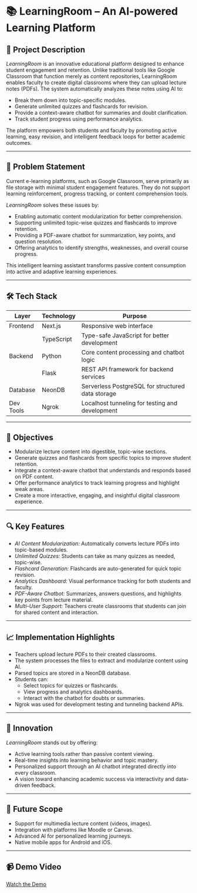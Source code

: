 # 📚 LearningRoom – An AI-powered Learning Platform

## 🚀 Project Description

*LearningRoom* is an innovative educational platform designed to enhance student engagement and retention. Unlike traditional tools like Google Classroom that function merely as content repositories, LearningRoom enables faculty to create digital classrooms where they can upload lecture notes (PDFs). The system automatically analyzes these notes using AI to:

- Break them down into topic-specific modules.
- Generate unlimited quizzes and flashcards for revision.
- Provide a context-aware chatbot for summaries and doubt clarification.
- Track student progress using performance analytics.

The platform empowers both students and faculty by promoting active learning, easy revision, and intelligent feedback loops for better academic outcomes.

---

## 🧠 Problem Statement

Current e-learning platforms, such as Google Classroom, serve primarily as file storage with minimal student engagement features. They do not support learning reinforcement, progress tracking, or content comprehension tools.

*LearningRoom* solves these issues by:
- Enabling automatic content modularization for better comprehension.
- Supporting unlimited topic-wise quizzes and flashcards to improve retention.
- Providing a PDF-aware chatbot for summarization, key points, and question resolution.
- Offering analytics to identify strengths, weaknesses, and overall course progress.
  
This intelligent learning assistant transforms passive content consumption into active and adaptive learning experiences.

---

## 🛠 Tech Stack

| Layer       | Technology     | Purpose                                           |
|-------------|----------------|---------------------------------------------------|
| Frontend    | Next.js        | Responsive web interface                          |
|             | TypeScript     | Type-safe JavaScript for better development       |
| Backend     | Python         | Core content processing and chatbot logic         |
|             | Flask          | REST API framework for backend services           |
| Database    | NeonDB         | Serverless PostgreSQL for structured data storage |
| Dev Tools   | Ngrok          | Localhost tunneling for testing and development   |

---

## 🎯 Objectives

- Modularize lecture content into digestible, topic-wise sections.
- Generate quizzes and flashcards from specific topics to improve student retention.
- Integrate a context-aware chatbot that understands and responds based on PDF content.
- Offer performance analytics to track learning progress and highlight weak areas.
- Create a more interactive, engaging, and insightful digital classroom experience.

---

## 🔍 Key Features

- *AI Content Modularization:* Automatically converts lecture PDFs into topic-based modules.
- *Unlimited Quizzes:* Students can take as many quizzes as needed, topic-wise.
- *Flashcard Generation:* Flashcards are auto-generated for quick topic revision.
- *Analytics Dashboard:* Visual performance tracking for both students and faculty.
- *PDF-Aware Chatbot:* Summarizes, answers questions, and highlights key points from lecture material.
- *Multi-User Support:* Teachers create classrooms that students can join for shared content and interaction.

---

## 📈 Implementation Highlights

- Teachers upload lecture PDFs to their created classrooms.
- The system processes the files to extract and modularize content using AI.
- Parsed topics are stored in a NeonDB database.
- Students can:
  - Select topics for quizzes or flashcards.
  - View progress and analytics dashboards.
  - Interact with the chatbot for doubts or summaries.
- Ngrok was used for development testing and tunneling backend APIs.

---

## 🌟 Innovation

*LearningRoom* stands out by offering:
- Active learning tools rather than passive content viewing.
- Real-time insights into learning behavior and topic mastery.
- Personalized support through an AI chatbot integrated directly into every classroom.
- A vision toward enhancing academic success via interactivity and data-driven feedback.

---

## 📌 Future Scope

- Support for multimedia lecture content (videos, images).
- Integration with platforms like Moodle or Canvas.
- Advanced AI for personalized learning journeys.
- Native mobile apps for Android and iOS.

---

## 📹 Demo Video

[Watch the Demo](https://drive.google.com/file/d/1C1CrK2MTcPXz-g7r4F4AFGuhpP8ZfPI3/view?usp=drive_link)